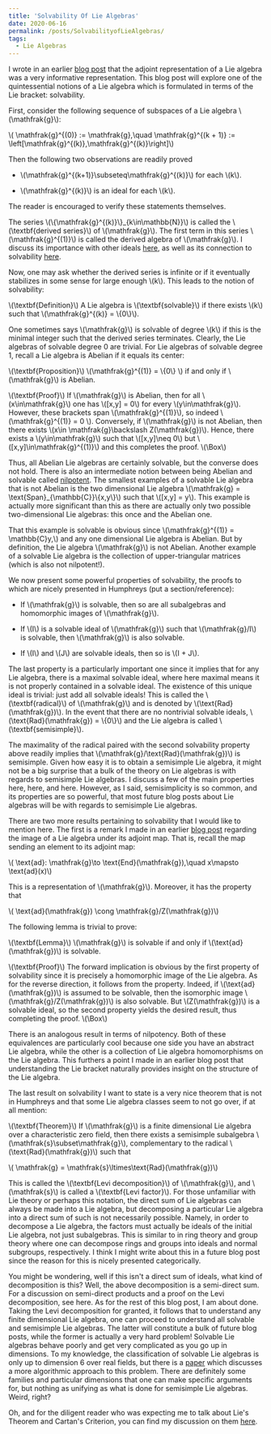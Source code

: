 ```yaml
---
title: 'Solvability Of Lie Algebras'
date: 2020-06-16
permalink: /posts/SolvabilityofLieAlgebras/
tags:
  - Lie Algebras
---
```


I wrote in an earlier [blog post](https://almosttrivial.github.io/posts/Basics-Of-Lie-Algebras/) that the adjoint representation of a Lie algebra was a very informative representation. This blog post will explore one of the quintessential notions of a Lie algebra which is formulated in terms of the Lie bracket: solvability.

First, consider the following sequence of subspaces of a Lie algebra \\(\mathfrak{g}\\):

\\(    \mathfrak{g}^{(0)} := \mathfrak{g},\quad \mathfrak{g}^{(k + 1)} := \left[\mathfrak{g}^{(k)},\mathfrak{g}^{(k)}\right]\\)

Then the following two observations are readily proved

* \\(\mathfrak{g}^{(k+1)}\subseteq\mathfrak{g}^{(k)}\\) for each \\(k\\).
    
* \\(\mathfrak{g}^{(k)}\\) is an ideal for each \\(k\\).

The reader is encouraged to verify these statements themselves.

The series \\(\\{\mathfrak{g}^{(k)}\\}\_{k\in\mathbb{N}}\\) is called the \\(\textbf{derived series}\\) of \\(\mathfrak{g}\\). The first term in this series \\(\mathfrak{g}^{(1)}\\) is called the derived algebra of \\(\mathfrak{g}\\). I discuss its importance with other ideals [here](https://almosttrivial.github.io/posts/TheseIdeals/), as well as its connection to solvability [here](https://almosttrivial.github.io/posts/EngelLieCartan/).

Now, one may ask whether the derived series is infinite or if it eventually stabilizes in some sense for large enough \\(k\\). This leads to the notion of solvability:

\\(\textbf{Definition}\\) A Lie algebra is \\(\textbf{solvable}\\) if there exists \\(k\\) such that \\(\mathfrak{g}^{(k)} = \\{0\\}\\).

One sometimes says \\(\mathfrak{g}\\) is solvable of degree \\(k\\) if this is the minimal integer such that the derived series terminates. Clearly, the Lie algebras of solvable degree 0 are trivial. For Lie algebras of solvable degree 1, recall a Lie algebra is Abelian if it equals its center:

\\(\textbf{Proposition}\\) \\(\mathfrak{g}^{(1)} = \\{0\\} \\) if and only if \\(\mathfrak{g}\\) is Abelian.

\\(\textbf{Proof}\\)    If \\(\mathfrak{g}\\) is Abelian, then for all \\(x\in\mathfrak{g}\\) one has \\([x,y] = 0\\) for every \\(y\in\mathfrak{g}\\). However, these brackets span \\(\mathfrak{g}^{(1)}\\), so indeed \\(\mathfrak{g}^{(1)} = 0 \\). Conversely, if \\(\mathfrak{g}\\) is not Abelian, then there exists \\(x\in \mathfrak{g}\backslash Z(\mathfrak{g})\\). Hence, there exists a \\(y\in\mathfrak{g}\\) such that \\([x,y]\neq 0\\) but \\([x,y]\in\mathfrak{g}^{(1)}\\) and this completes the proof. \\(\Box\\)

Thus, all Abelian Lie algebras are certainly solvable, but the converse does not hold. There is also an intermediate notion between being Abelian and solvable called [nilpotent](https://almosttrivial.github.io/posts/NilpotencyOfLieAlgebras/). The smallest examples of a solvable Lie algebra that is not Abelian is the two dimensional Lie algebra \\(\mathfrak{g} = \text{Span}\_{\mathbb{C}}\\{x,y\\}\\) such that \\([x,y] = y\\). This example is actually more significant than this as there are actually only two possible two-dimensional Lie algebras: this once and the Abelian one.

That this example is solvable is obvious since \\(\mathfrak{g}^{(1)} = \mathbb{C}y,\\) and any one dimensional Lie algebra is Abelian. But by definition, the Lie algebra \\(\mathfrak{g}\\) is not Abelian. Another example of a solvable Lie algebra is the collection of upper-triangular matrices (which is also not nilpotent!).

We now present some powerful properties of solvability, the proofs to which are nicely presented in Humphreys (put a section/reference):

* If \\(\mathfrak{g}\\) is solvable, then so are all subalgebras and homomorphic images of \\(\mathfrak{g}\\).
    
* If \\(I\\) is a solvable ideal of \\(\mathfrak{g}\\) such that \\(\mathfrak{g}/I\\) is solvable, then \\(\mathfrak{g}\\) is also solvable.
    
* If \\(I\\) and \\(J\\) are solvable ideals, then so is \\(I + J\\).

The last property is a particularly important one since it implies that for any Lie algebra, there is a maximal solvable ideal, where here maximal means it is not properly contained in a solvable ideal. The existence of this unique ideal is trivial: just add all solvable ideals! This is called the \\(\textbf{radical}\\) of \\(\mathfrak{g}\\) and is denoted by \\(\text{Rad}(\mathfrak{g})\\). In the event that there are no nontrivial solvable ideals, \\(\text{Rad}(\mathfrak{g}) = \\{0\\}\\) and the Lie algebra is called \\(\textbf{semisimple}\\).

The maximality of the radical paired with the second solvability property above readily implies that \\(\mathfrak{g}/\text{Rad}(\mathfrak{g})\\) is semisimple. Given how easy it is to obtain a semisimple Lie algebra, it might not be a big surprise that a bulk of the theory on Lie algebras is with regards to semisimple Lie algebras. I discuss a few of the main properties here, here, and here. However, as I said, semisimplicity is so common, and its properties are so powerful, that most future blog posts about Lie algebras will be with regards to semisimple Lie algebras.

There are two more results pertaining to solvability that I would like to mention here. The first is a remark I made in an earlier [blog post](https://almosttrivial.github.io/posts/Basics-of-Kac-Moody-Algebras/) regarding the image of a Lie algebra under its adjoint map. That is, recall the map sending an element to its adjoint map:

\\(    \text{ad}: \mathfrak{g}\to \text{End}(\mathfrak{g}),\quad x\mapsto \text{ad}(x)\\)

This is a representation of \\(\mathfrak{g}\\). Moreover, it has the property that

\\(    \text{ad}(\mathfrak{g}) \cong \mathfrak{g}/Z(\mathfrak{g})\\)

The following lemma is trivial to prove:

\\(\textbf{Lemma}\\) \\(\mathfrak{g}\\) is solvable if and only if \\(\text{ad}(\mathfrak{g})\\) is solvable.

\\(\textbf{Proof}\\) The forward implication is obvious by the first property of solvability since it is precisely a homomorphic image of the Lie algebra. As for the reverse direction, it follows from the property. Indeed, if \\(\text{ad}(\mathfrak{g})\\) is assumed to be solvable, then the isomorphic image \\(\mathfrak{g}/Z(\mathfrak{g})\\) is also solvable. But \\(Z(\mathfrak{g})\\) is a solvable ideal, so the second property yields the desired result, thus completing the proof. \\(\Box\\)

There is an analogous result in terms of nilpotency. Both of these equivalences are particularly cool because one side you have an abstract Lie algebra, while the other is a collection of Lie algebra homomorphisms on the Lie algebra. This furthers a point I made in an earlier blog post that understanding the Lie bracket naturally provides insight on the structure of the Lie algebra.

The last result on solvability I want to state is a very nice theorem that is not in Humphreys and that some Lie algebra classes seem to not go over, if at all mention:

\\(\textbf{Theorem}\\)  If \\(\mathfrak{g}\\) is a finite dimensional Lie algebra over a characteristic zero field, then there exists a semisimple subalgebra \\(\mathfrak{s}\subset\mathfrak{g}\\), complementary to the radical \\(\text{Rad}(\mathfrak{g})\\) such that

\\(   \mathfrak{g} = \mathfrak{s}\ltimes\text{Rad}(\mathfrak{g})\\)

This is called the \\(\textbf{Levi decomposition}\\) of \\(\mathfrak{g}\\), and \\(\mathfrak{s}\\) is called a \\(\textbf{Levi factor}\\). For those unfamiliar with Lie theory or perhaps this notation, the direct sum of Lie algebras can always be made into a Lie algebra, but decomposing a particular Lie algebra into a direct sum of such is not necessarily possible. Namely, in order to decompose a Lie algebra, the factors must actually be ideals of the initial Lie algebra, not just subalgebras. This is similar to in ring theory and group theory where one can decompose rings and groups into ideals and normal subgroups, respectively. I think I might write about this in a future blog post since the reason for this is nicely presented categorically.

You might be wondering, well if this isn't a direct sum of ideals, what kind of decomposition is this? Well, the above decomposition is a semi-direct sum. For a discussion on semi-direct products and a proof on the Levi decomposition, see here. As for the rest of this blog post, I am about done. Taking the Levi decomposition for granted, it follows that to understand any finite dimensional Lie algebra, one can proceed to understand all solvable and semisimple Lie algebras. The latter will constitute a bulk of future blog posts, while the former is actually a very hard problem! Solvable Lie algebras behave poorly and get very complicated as you go up in dimensions. To my knowledge, the classification of solvable Lie algebras is only up to dimension 6 over real fields, but there is a [paper](https://projecteuclid.org/download/pdf_1/euclid.em/1120145567) which discusses a more algorithmic approach to this problem. There are definitely some families and particular dimensions that one can make specific arguments for, but nothing as unifying as what is done for semisimple Lie algebras. Weird, right?

Oh, and for the diligent reader who was expecting me to talk about Lie's Theorem and Cartan's Criterion, you can find my discussion on them [here](https://almosttrivial.github.io/posts/EngelLieCartan/).
